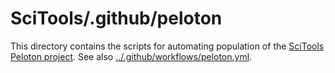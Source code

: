 # SciTools/.github/peloton

This directory contains the scripts for automating population of the 
[SciTools Peloton project](https://github.com/orgs/SciTools/projects/13?pane=info).
See also [../.github/workflows/peloton.yml](../.github/workflows/peloton.yml).
